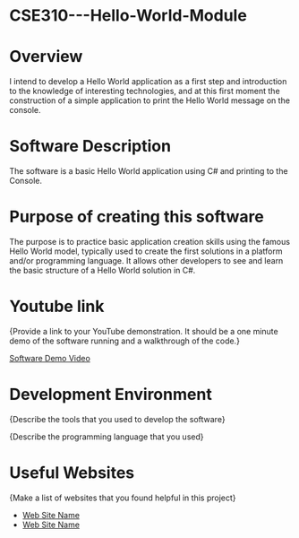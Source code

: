 # CSE310---Hello-World-Module

# Overview

I intend to develop a Hello World application as a first step and introduction to the knowledge of interesting technologies, and at this first moment the construction of a simple application to print the Hello World message on the console.

# Software Description
The software is a basic Hello World application using C# and printing to the Console.

# Purpose of creating this software
The purpose is to practice basic application creation skills using the famous Hello World model, typically used to create the first solutions in a platform and/or programming language. It allows other developers to see and learn the basic structure of a Hello World solution in C#.

# Youtube link

{Provide a link to your YouTube demonstration.  It should be a one minute demo of the software running and a walkthrough of the code.}

[Software Demo Video](http://youtube.link.goes.here)

# Development Environment

{Describe the tools that you used to develop the software}

{Describe the programming language that you used}

# Useful Websites

{Make a list of websites that you found helpful in this project}
* [Web Site Name](http://url.link.goes.here)
* [Web Site Name](http://url.link.goes.here)
